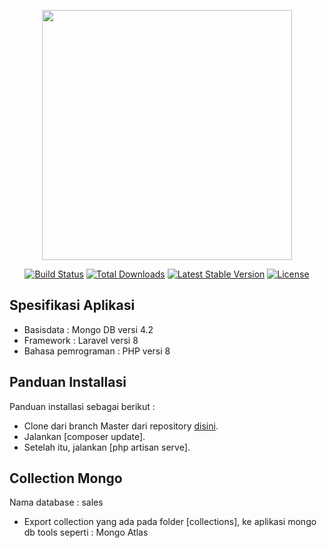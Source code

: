 <p align="center"><a href="https://laravel.com" target="_blank"><img src="https://raw.githubusercontent.com/laravel/art/master/logo-lockup/5%20SVG/2%20CMYK/1%20Full%20Color/laravel-logolockup-cmyk-red.svg" width="400"></a></p>

<p align="center">
<a href="https://travis-ci.org/laravel/framework"><img src="https://travis-ci.org/laravel/framework.svg" alt="Build Status"></a>
<a href="https://packagist.org/packages/laravel/framework"><img src="https://poser.pugx.org/laravel/framework/d/total.svg" alt="Total Downloads"></a>
<a href="https://packagist.org/packages/laravel/framework"><img src="https://poser.pugx.org/laravel/framework/v/stable.svg" alt="Latest Stable Version"></a>
<a href="https://packagist.org/packages/laravel/framework"><img src="https://poser.pugx.org/laravel/framework/license.svg" alt="License"></a>
</p>

## Spesifikasi Aplikasi

- Basisdata : Mongo DB versi 4.2
- Framework : Laravel versi 8
- Bahasa pemrograman : PHP versi 8

## Panduan Installasi

Panduan installasi sebagai berikut :

- Clone dari branch Master dari repository [disini](https://github.com/DhikDhik15/laravel-mongodb.git).
- Jalankan [composer update].
- Setelah itu, jalankan [php artisan serve].

## Collection Mongo

Nama database : sales
- Export collection yang ada pada folder [collections], ke aplikasi mongo db tools seperti : Mongo Atlas
